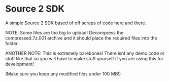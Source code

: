 # Source 2 SDK
 A simple Source 2 SDK based of off scraps of code here and there.


NOTE: Some files are too big to upload! Decompress the compressed.7z.001 archive and it should place the required files into the folder

ANOTHER NOTE: This is extremely barebones! There isnt any demo code or stuff like that so you will have to make stuff yourself if you are using
this for development!

(Make sure you keep any modified files under 100 MB!)
